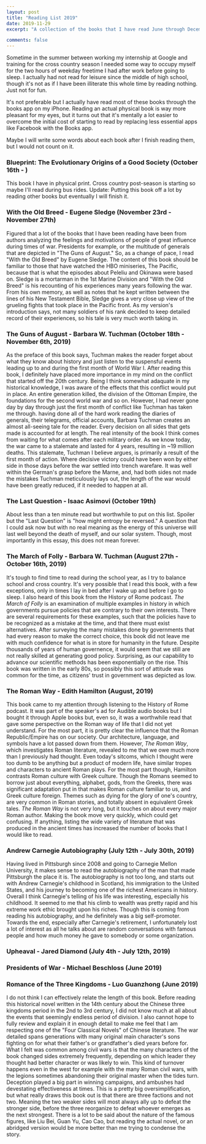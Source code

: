 ```yaml
---
layout: post
title: "Reading List 2019"
date: 2019-11-29
excerpt: "A collection of the books that I have read June through December 2019"

comments: false 
---
```


Sometime in the summer between working my internship at Google and training 
for the cross country season I needed some way to occupy myself for the two 
hours of weekday freetime I had after work before going to sleep. I 
actually had not read for leisure since the middle of high school, though 
it's not as if I have been illiterate this whole time by reading nothing. 
Just not for fun.

It's not preferable but I actually have read most of these books through
the books app on my iPhone. Reading an actual physical book is way more
pleasant for my eyes, but it turns out that it's mentally a lot easier
to overcome the initial cost of starting to read by replacing less
essential apps like Facebook with the Books app. 

Maybe I will write some words about each book after I finish reading them,
but I would not count on it. 

### Blueprint: The Evolutionary Origins of a Good Society (October 16th - )

This book I have in physical print. Cross country post-season is starting
so maybe I'll read during bus rides. Update: Putting this book off a lot
by reading other books but eventually I will finish it.

### With the Old Breed - Eugene Sledge (November 23rd - November 27th)

Figured that a lot of the books that I have been reading have been from authors
analyzing the feelings and motivations of people of great influence during
times of war. Presidents for example, or the multitude of generals that
are depicted in "The Guns of August." So, as a change of pace, I read 
"With the Old Breed" by Eugene Sledge. The content of this book should be
familiar to those that have watched the HBO miniseries, The Pacific, because
that is what the episodes about Peleliu and Okinawa were based on. Sledge 
is a mortarman in the 1st Marine Division and "With the Old Breed" is his
recounting of his experiences many years following the war. From his own
memory, as well as notes that he kept written between the lines of his 
New Testament Bible, Sledge gives a very close up view of the grueling fights
that took place in the Pacific front. As my version's introduction says, not many
soldiers of his rank decided to keep detailed record of their experiences, so
his tale is very much worth taking in. 

### The Guns of August - Barbara W. Tuchman (October 18th - November 6th, 2019)

As the preface of this book says, Tuchman makes the reader forget about 
what they know about history and just listen to the suspensful events 
leading up to and during the first month of World War I. After reading 
this book, I definitely have placed more importance in my mind on the
conflict that started off the 20th century. Being I think somewhat
adaquate in my historical knowledge, I was aware of the effects that
this conflict would put in place. An entire generation killed,
the division of the Ottoman Empire, the foundations for the second
world war and so on. However, I had never gone day by day through just
the first month of conflict like Tuchman has taken me through. having
done all of the hard work reading the diaries of generals, their telegrams,
official accounts, Barbara Tuchman creates an almost all-seeing tale
for the reader. Every decision on all sides that gets made is accounted 
for at length. The real intensity of the book I think comes from
waiting for what comes after each military order. As we know today, the
war came to a stalemate and lasted for 4 years, resulting in 
~19 million deaths. This stalemate, Tuchman I believe argues, is 
primarily a result of the first month of action. Where decisive victory
could have been won by either side in those days before the war settled
into trench warefare. It was well within the German's grasp
before the Marne, and, had both sides not made the mistakes Tuchman
meticulously lays out, the length of the war would have been greatly 
reduced, if it needed to happen at all.

### The Last Question - Isaac Asimovi (October 19th)

About less than a ten minute read but worthwhile to put on this list. Spoiler
but the "Last Question" is "how might entropy be reversed." A question that
I could ask now but with no real meaning as the energy of this universe will
last well beyond the death of myself, and our solar system. Though, most 
importantly in this essay, this does not mean forever. 

### The March of Folly - Barbara W. Tuchman (August 27th - October 16th, 2019)

It's tough to find time to read during the school year, as I try to balance
school and cross country. It's very possible that I read this book, with
a few exceptions, only in times I lay in bed after I wake up and before
I go to sleep. I also heard of this book from the History of Rome 
podcast. *The March of Folly* is an examination of multiple examples
in history in which governments pursue policies that are contrary to their
own interests. There are several requirements for these examples, such
that the policies have to be recognized as a mistake at the time, and
that there must exist alternatives. After surveying the many mistakes done 
by governments that had every reason to make the correct choice, this
book did not leave me with much confidence for what is in store for 
humanity in the future. Despite thousands of years of human
governence, it would seem that we still are not really skilled at 
generating good policy. Surprising, as our capability to advance our
scientific methods has been exponentially on the rise. This book was
written in the early 80s, so possibly this sort of attitude was common
for the time, as citizens' trust in government was depicted as low.

### The Roman Way - Edith Hamilton (August, 2019)

This book came to my attention through listening to the History of
Rome podcast. It was part of the speaker's ad for Audible audio books
but I bought it through Apple books but, even so, it was a worthwhile 
read that gave some perspective on the Roman way of life that I did
not yet understand. For the most part, it is pretty clear the influence
that the Roman Republic/Empire has on our society. Our architecture, 
language, and symbols have a lot passed down from them. However, 
*The Roman Way*, which investigates Roman literature, revealed to me that we
owe much more than I previously had thought. Even today's sitcoms, which
I thought were too dumb to be anything but a product of modern life, have
similar tropes and characters to ancient Roman plays. For the most part
though, Hamilton contrasts Roman culture with Greek culture. Though
the Romans seemed to borrow just about everything, alphabet, gods, from 
the Greeks, there was significant adaptation put in that makes Roman
culture familiar to us, and Greek culture foreign. Themes such as dying
for the glory of one's country, are very common in Roman stories, and
totally absent in equivalent Greek tales. *The Roman Way* is not very
long, but it touches on about every major Roman author. Making the book
move very quickly, which could get confusing. If anything, listing
the wide variety of literature that was produced in the ancient times
has increased the number of books that I would like to read. 

### Andrew Carnegie Autobiography (July 12th - July 30th, 2019)

Having lived in Pittsburgh since 2008 and going to Carnegie Mellon
University, it makes sense to read the autobiography of the man that
made Pittsburgh the place it is. The autobiography is not too long, 
and starts out with Andrew Carnegie's childhood in Scotland, his 
immigration to the United States, and his journey to becoming one of 
the richest Americans in history. Overall I think Carnegie's telling 
of his life was interesting, especially his childhood. It seemed
to me that his climb to wealth was pretty rapid and his extreme work ethic 
brought upon his riches. Though this is coming from reading his 
autobiography, and he definitely was a big self-promoter. Towards the end, 
especially after Carnegie's retirement, I
unfortunately lost a lot of interest as all he talks about are random
conversations with famous people and how much money he gave to somebody or
some organization.  

### Upheaval - Jared Diamond (July 4th - July 12th, 2019)

### Presidents of War - Michael Beschloss (June 2019)

### Romance of the Three Kingdoms - Luo Guanzhong (June 2019)

I do not think I can effectively relate the length of this book. Before
reading this historical novel written in the 14th century about the
Chinese three kingdoms period in the 2nd to 3rd century, 
I did not know much at all about the events that seemingly endless
period of division. I also cannot hope to fully review and explain it
in enough detail to make me feel that I am respecting one of the "Four
Classical Novels" of Chinese literature. The war detailed spans generations
with many original main character's sons fighting on for what their
father's or grandfather's died years before for. What I felt was common
among civil wars is that the many characters of the book changed sides 
extremely frequently, depending on which leader they thought had better
character or was likely to win. This kind of turnover happens even in
the west for example with the many Roman civil wars, with the legions
sometimes abandoning their original master when the tides turn. Deception 
played a big part in winning campaigns, and ambushes had devestating effectiveness at times. This is a pretty big oversimplification, but what really 
draws this book out is that there are three factions and not two. Meaning 
the two weaker sides will most always ally up to defeat the stronger side,
before the three reorganize to defeat whoever emerges as the next 
strongest. There is a lot to be said about the nature of the famous figures,
like Liu Bei, Guan Yu, Cao Cao, but reading the actual novel, or an
abridged version would be more better than me trying to condense 
the story. 

